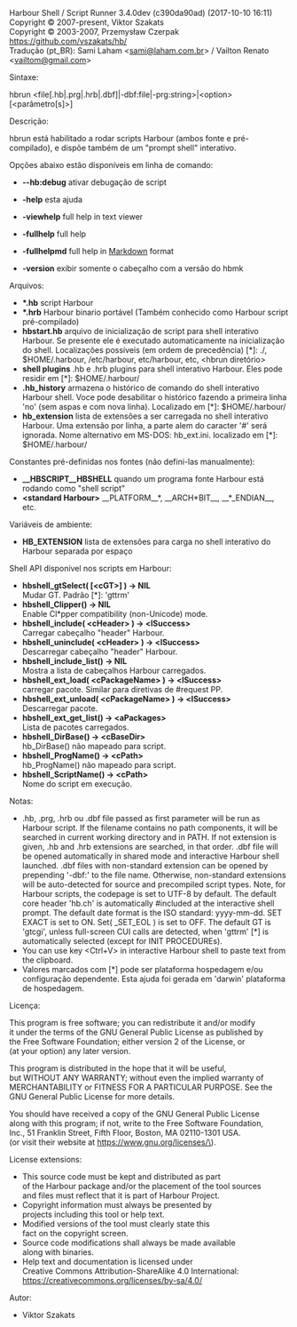 Harbour Shell / Script Runner 3.4.0dev \(c390da90ad\) \(2017-10-10 16:11\)  
Copyright &copy; 2007-present, Viktor Szakats  
Copyright &copy; 2003-2007, Przemysław Czerpak  
<https://github.com/vszakats/hb/>  
Tradução \(pt\_BR\): Sami Laham &lt;sami@laham.com.br&gt; / Vailton Renato &lt;vailtom@gmail.com&gt;  

Sintaxe:  
  
  hbrun &lt;file\[.hb|.prg|.hrb|.dbf\]|-dbf:file|-prg:string&gt;|&lt;option&gt; \[&lt;parâmetro\[s\]&gt;\]  
  
Descrição:  


  hbrun está habilitado a rodar scripts Harbour \(ambos fonte e pré-compilado\), e dispõe também de um "prompt shell" interativo.
  
Opções abaixo estão disponíveis em linha de comando:  


 - **--hb:debug** ativar debugação de script


 - **-help** esta ajuda
 - **-viewhelp** full help in text viewer
 - **-fullhelp** full help
 - **-fullhelpmd** full help in [Markdown](https://daringfireball.net/projects/markdown/) format
 - **-version** exibir somente o cabeçalho com a versão do hbmk
  
Arquivos:  


 - **\*.hb** script Harbour
 - **\*.hrb** Harbour binario portável \(Também conhecido como Harbour script pré-compilado\)
 - **hbstart.hb** arquivo de inicialização de script para shell interativo Harbour. Se presente ele é executado automaticamente na inicialização do shell. Localizações possíveis \(em ordem de precedência\) \[\*\]: ./, $HOME/.harbour, /etc/harbour, etc/harbour, etc, &lt;hbrun diretório&gt;
 - **shell plugins** .hb e .hrb plugins para shell interativo Harbour. Eles pode residir em \[\*\]: $HOME/.harbour/
 - **.hb\_history** armazena o histórico de comando do shell interativo Harbour shell. Voce pode desabilitar o histórico fazendo a primeira linha 'no' \(sem aspas e com nova linha\). Localizado em \[\*\]: $HOME/.harbour/
 - **hb\_extension** lista de extensões a ser carregada no shell interativo Harbour. Uma extensão por linha, a parte alem do caracter '\#' será ignorada. Nome alternativo em MS-DOS: hb\_ext.ini. localizado em \[\*\]: $HOME/.harbour/


Constantes pré-definidas nos fontes \(não defini-las manualmente\):


 - **\_\_HBSCRIPT\_\_HBSHELL** quando um programa fonte Harbour está rodando como "shell script"
 - **&lt;standard Harbour&gt;** \_\_PLATFORM\_\_\*, \_\_ARCH\*BIT\_\_, \_\_\*\_ENDIAN\_\_, etc.
  
Variáveis ​​de ambiente:  


 - **HB\_EXTENSION** lista de extensões para carga no shell interativo do Harbour separada por espaço
  
Shell API disponível nos scripts em Harbour:  


 - **hbshell\_gtSelect\( \[&lt;cGT&gt;\] \) -&gt; NIL**  
Mudar GT. Padrão \[\*\]: 'gttrm'
 - **hbshell\_Clipper\(\) -&gt; NIL**  
Enable Cl\*pper compatibility \(non-Unicode\) mode.
 - **hbshell\_include\( &lt;cHeader&gt; \) -&gt; &lt;lSuccess&gt;**  
Carregar cabeçalho "header" Harbour.
 - **hbshell\_uninclude\( &lt;cHeader&gt; \) -&gt; &lt;lSuccess&gt;**  
Descarregar cabeçalho "header" Harbour.
 - **hbshell\_include\_list\(\) -&gt; NIL**  
Mostra a lista de cabeçalhos Harbour carregados.
 - **hbshell\_ext\_load\( &lt;cPackageName&gt; \) -&gt; &lt;lSuccess&gt;**  
carregar pacote. Similar para diretivas de \#request PP.
 - **hbshell\_ext\_unload\( &lt;cPackageName&gt; \) -&gt; &lt;lSuccess&gt;**  
Descarregar pacote.
 - **hbshell\_ext\_get\_list\(\) -&gt; &lt;aPackages&gt;**  
Lista de pacotes carregados.
 - **hbshell\_DirBase\(\) -&gt; &lt;cBaseDir&gt;**  
hb\_DirBase\(\) não mapeado para script.
 - **hbshell\_ProgName\(\) -&gt; &lt;cPath&gt;**  
hb\_ProgName\(\) não mapeado para script.
 - **hbshell\_ScriptName\(\) -&gt; &lt;cPath&gt;**  
Nome do script em execução.
  
Notas:  


  - .hb, .prg, .hrb ou .dbf file passed as first parameter will be run as Harbour script. If the filename contains no path components, it will be searched in current working directory and in PATH. If not extension is given, .hb and .hrb extensions are searched, in that order. .dbf file will be opened automatically in shared mode and interactive Harbour shell launched. .dbf files with non-standard extension can be opened by prepending '-dbf:' to the file name. Otherwise, non-standard extensions will be auto-detected for source and precompiled script types. Note, for Harbour scripts, the codepage is set to UTF-8 by default. The default core header 'hb.ch' is automatically \#included at the interactive shell prompt. The default date format is the ISO standard: yyyy-mm-dd. SET EXACT is set to ON. Set\( \_SET\_EOL \) is set to OFF. The default GT is 'gtcgi', unless full-screen CUI calls are detected, when 'gttrm' \[\*\] is automatically selected \(except for INIT PROCEDUREs\).
  - You can use key &lt;Ctrl\+V&gt; in interactive Harbour shell to paste text from the clipboard.
  - Valores marcados com \[\*\] pode ser plataforma hospedagem e/ou configuração dependente. Esta ajuda foi gerada em 'darwin' plataforma de hospedagem.
  
Licença:  


  This program is free software; you can redistribute it and/or modify  
it under the terms of the GNU General Public License as published by  
the Free Software Foundation; either version 2 of the License, or  
\(at your option\) any later version.  
  
This program is distributed in the hope that it will be useful,  
but WITHOUT ANY WARRANTY; without even the implied warranty of  
MERCHANTABILITY or FITNESS FOR A PARTICULAR PURPOSE.  See the  
GNU General Public License for more details.  
  
You should have received a copy of the GNU General Public License  
along with this program; if not, write to the Free Software Foundation,  
Inc., 51 Franklin Street, Fifth Floor, Boston, MA 02110-1301 USA.  
\(or visit their website at https://www.gnu.org/licenses/\).  
  
License extensions:  
  - This source code must be kept and distributed as part  
    of the Harbour package and/or the placement of the tool sources  
    and files must reflect that it is part of Harbour Project.  
  - Copyright information must always be presented by  
    projects including this tool or help text.  
  - Modified versions of the tool must clearly state this  
    fact on the copyright screen.  
  - Source code modifications shall always be made available  
    along with binaries.  
  - Help text and documentation is licensed under  
    Creative Commons Attribution-ShareAlike 4.0 International:  
    https://creativecommons.org/licenses/by-sa/4.0/  

  
Autor:  


 - Viktor Szakats 
